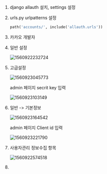 1. django allauth 설치, settings 설정

2. urls.py urlpatterns 설정

   ```python
   path('accounts/', include('allauth.urls'))
   ```

   

3. 카카오 개발자

4. 일반 설정

   ![1560922232724](C:\Users\gogo4\AppData\Roaming\Typora\typora-user-images\1560922232724.png)

3. 고급설정

   ![1560923045773](C:\Users\gogo4\AppData\Roaming\Typora\typora-user-images\1560923045773.png)

   admin 페이지 secrit key 입력

   ![1560923103149](C:\Users\gogo4\AppData\Roaming\Typora\typora-user-images\1560923103149.png)

4. 일반 -> 기본정보

   ![1560923164542](C:\Users\gogo4\AppData\Roaming\Typora\typora-user-images\1560923164542.png)

   admin 페이지 Client id 입력

   ![1560923221790](C:\Users\gogo4\AppData\Roaming\Typora\typora-user-images\1560923221790.png)

5. 사용자관리 정보수집 항목

   ![1560922574518](C:\Users\gogo4\AppData\Roaming\Typora\typora-user-images\1560922574518.png)

6. 